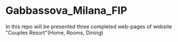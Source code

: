 # Gabbassova_Milana_FIP
In this repo will be presented three completed web-pages of website "Couples Resort"(Home, Rooms, Dining)
